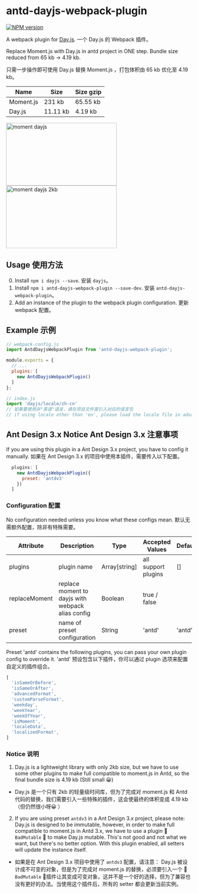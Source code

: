 # antd-dayjs-webpack-plugin

[![NPM version](http://img.shields.io/npm/v/antd-dayjs-webpack-plugin.svg?&colorB=51C838&style=flat-square)](https://www.npmjs.org/package/antd-dayjs-webpack-plugin)

A webpack plugin for [Day.js](https://github.com/iamkun/dayjs). 一个 Day.js 的 Webpack 插件。

Replace Moment.js with Day.js in antd project in ONE step. Bundle size reduced from 65 kb -> 4.19 kb.

只需一步操作即可使用 Day.js 替换 Moment.js ，打包体积由 65 kb 优化至 4.19 kb。

|Name |Size|Size gzip|
|------|---|---|
|Moment.js|231 kb |65.55 kb|
|Day.js|11.11 kb |4.19 kb|

<div>
  <img width="300" height="170" alt="moment dayjs" src="https://user-images.githubusercontent.com/17680888/54087182-73926580-438b-11e9-9899-cd68849f9f8d.png">

  <img width="300" height="170" alt="moment dayjs 2kb" src="https://user-images.githubusercontent.com/17680888/54087181-72613880-438b-11e9-878a-a01ff0fdf7bf.png">
<div>

## Usage 使用方法

0. Install `npm i dayjs --save`. 安装 `dayjs`。
1. Install `npm i antd-dayjs-webpack-plugin --save-dev`. 安装 `antd-dayjs-webpack-plugin`。
2. Add an instance of the plugin to the webpack plugin configuration. 更新 webpack 配置。


## Example 示例

```js
// webpack-config.js
import AntdDayjsWebpackPlugin from 'antd-dayjs-webpack-plugin';

module.exports = {
  // ...
  plugins: [
    new AntdDayjsWebpackPlugin()
  ]
};

// index.js
import 'dayjs/locale/zh-cn'
// 如果要使用非"英语"语言，请在项目文件里引入对应的语言包
// if using locale other than 'en', please load the locale file in advance
```

## Ant Design 3.x Notice Ant Design 3.x 注意事项
If you are using this plugin in a Ant Design 3.x project, you have to config it manually.
如果在 Ant Design 3.x 的项目中使用本插件，需要传入以下配置。

```js
  plugins: [
    new AntdDayjsWebpackPlugin({
      preset: 'antdv3'
    })
  ]
```

### Configuration 配置

No configuration needed unless you know what these configs mean. 默认无需额外配置，除非有特殊需要。

| Attribute      | Description          | Type      | Accepted Values       | Default  |
| ----------------- | -------------------------------- | --------------- | ------ | ------ |
| plugins           | plugin name    | Array[string]          |   all support plugins    |    []    |
| replaceMoment              | replace moment to dayjs with webpack alias config  | Boolean | true / false |   |
| preset              | name of preset configuration                   | String | 'antd' | 'antd' |

Preset 'antd' contains the following plugins, you can pass your own plugin config to override it.
'antd' 预设包含以下插件，你可以通过 plugin 选项来配置自定义的插件组合。
```js
[
  'isSameOrBefore',
  'isSameOrAfter',
  'advancedFormat',
  'customParseFormat',
  'weekday',
  'weekYear',
  'weekOfYear',
  'isMoment',
  'localeData',
  'localizedFormat',
]
```
### Notice 说明

1. Day.js is a lightweight library with only 2kb size, but we have to use some other plugins to make full compatible to moment.js in Antd, so the final bundle size is 4.19 kb (Still small 😀)

- Day.js 是一个只有 2kb 的轻量级时间库，但为了完成对 moment.js 和 Antd 代码的替换，我们需要引入一些特殊的插件，这会使最终的体积变成 4.19 kb （但仍然很小呀😀 ）

2. If you are using preset `antdv3` in a Ant Design 3.x project, please note: Day.js is designed to be immutable, however, in order to make full compatible to moment.js in Antd 3.x, we have to use a plugin 🚨 `BadMutable` 🚨 to make Day.js mutable. This's not good and not what we want, but there's no better option. With this plugin enabled, all setters will update the instance itself.

- 如果是在 Ant Design 3.x 项目中使用了 `antdv3` 配置，请注意： Day.js 被设计成不可变的对象，但是为了完成对 moment.js 的替换，必须要引入一个 🚨 `BadMutable` 🚨插件让其变成可变对象，这并不是一个好的选择，但为了兼容也没有更好的办法。当使用这个插件后，所有的 setter 都会更新当前实例。

